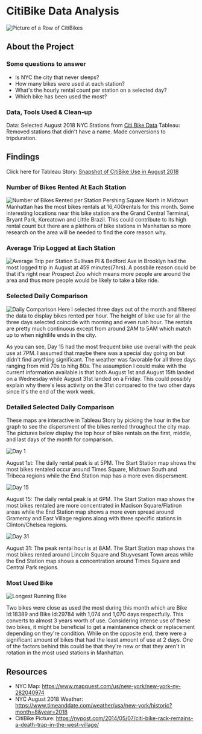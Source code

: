 # CitiBike Data Analysis
![Picture of a Row of CitiBikes](/images/citibike1.webp)

## About the Project
### Some questions to answer
  * Is NYC the city that never sleeps? 
  * How many bikes were used at each station?
  * What's the hourly rental count per station on a selected day?
  * Which bike has been used the most?
  
### Data, Tools Used & Clean-up
Data: Selected August 2018 NYC Stations from [Citi Bike Data](https://www.citibikenyc.com/system-data)
Tableau: Removed stations that didn't have a name. Made conversions to tripduration.

## Findings
Click here for Tableau Story: [Snapshot of CitiBike Use in August 2018](https://public.tableau.com/profile/tamyam#!/vizhome/SnapshotofCitiBikeUseinAugust2018/Story1?publish=yes)

### Number of Bikes Rented At Each Station
![Number of Bikes Rented per Station](images/bikes_rented.PNG)
Pershing Square North in Midtown Manhattan has the most bikes rentals at 16,400rentals for this month. Some interesting locations near this bike station are the Grand Central Terminal, Bryant Park, Koreatown and Little Brazil. This could contribute to its high rental count but there are a plethora of bike stations in Manhattan so more research on the area will be needed to find the core reason why.

### Average Trip Logged at Each Station
![Average Trip per Station](/images/avg_trip_station.PNG)
Sullivan Pl & Bedford Ave in Brooklyn had the most logged trip in August at 459 minutes(7hrs). A possbile reason could be that it's right near Prospect Zoo which means more people are around the area and thus more people would be likely to take a bike ride.

### Selected Daily Comparison
![Daily Comparison](images/daily_comparison.PNG)
Here I selected three days out of the month and filtered the data to display bikes rented per hour. The height of bike use for all the three days selected coincide with morning and even rush hour. The rentals are pretty much continuous except from around 2AM to 5AM which match up to when nightlife ends in the city. 

As you can see, Day 15 had the most frequent bike use overall with the peak use at 7PM. I assumed that maybe there was a special day going on but didn't find anything significant. The weather was favorable for all three days ranging from mid 70s to hihg 80s. The assumption I could make with the current information available is that both August 1st and August 15th landed on a Wednesday while August 31st landed on a Friday. This could possibly explain why there's less activity on the 31st compared to the two other days since it's the end of the work week. 

### Detailed Selected Daily Comparison 
These maps are interactive in Tableau Story by picking the hour in the bar graph to see the dispersment of the bikes rented throughout the city map. The pictures below display the top hour of bike rentals on the first, middle, and last days of the month for comparison.

![Day 1](images/day1.PNG)

August 1st: The daily rental peak is at 5PM. The Start Station map shows the most bikes rentaled occur around Times Square, Midtown South and Tribeca regions while the End Station map has a more even dispersment.

![Day 15](images/day15.PNG)

August 15: The daily rental peak is at 6PM. The Start Station map shows the most bikes rentaled are more concentrated in Madison Square/Flatiron areas while the End Station map shows a more even spread around Gramercy and East Village regions along with three specific stations in Clinton/Chelsea regions.

![Day 31](images/day31.PNG)

August 31: The peak rental hour is at 8AM. The Start Station map shows the most bikes rented around Lincoln Square and Stuyvesant Town areas while the End Station map shows a concentration around Times Square and Central Park regions.

### Most Used Bike
![Longest Running Bike](images/most_used_bike.PNG)

Two bikes were close as used the most during this month which are Bike Id:18389 and Bike Id:29784 with 1,074 and 1,070 days respectfully. This converts to almost 3 years worth of use. Considering intense use of these two bikes, it might be beneficial to get a maintanence check or replacement depending on they're condition. While on the opposite end, there were a significant amount of bikes that had the least amount of use at 2 days. One of the factors behind this could be that they're new or that they aren't in rotation in the most used stations in Manhattan.

## Resources
* NYC Map: https://www.mapquest.com/us/new-york/new-york-ny-282040974
* NYC August 2018 Weather: https://www.timeanddate.com/weather/usa/new-york/historic?month=8&year=2018
* CitiBike Picture: https://nypost.com/2014/05/07/citi-bike-rack-remains-a-death-trap-in-the-west-village/
